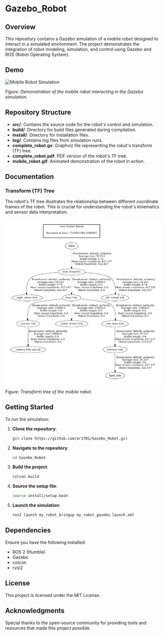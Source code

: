 # Gazebo_Robot

## Overview

This repository contains a Gazebo simulation of a mobile robot designed to interact in a simulated environment. The project demonstrates the integration of robot modeling, simulation, and control using Gazebo and ROS (Robot Operating System).

## Demo

![Mobile Robot Simulation](mobile_robot.gif)

*Figure: Demonstration of the mobile robot interacting in the Gazebo simulation.*

## Repository Structure

- **src/**: Contains the source code for the robot's control and simulation.
- **build/**: Directory for build files generated during compilation.
- **install/**: Directory for installation files.
- **log/**: Contains log files from simulation runs.
- **complete_robot.gv**: Graphviz file representing the robot's transform (TF) tree.
- **complete_robot.pdf**: PDF version of the robot's TF tree.
- **mobile_robot.gif**: Animated demonstration of the robot in action.

## Documentation

### Transform (TF) Tree

The robot's TF tree illustrates the relationship between different coordinate frames of the robot. This is crucial for understanding the robot's kinematics and sensor data interpretation.

![TF Tree](complete_robot.png)

*Figure: Transform tree of the mobile robot.*

## Getting Started

To run the simulation:

1. **Clone the repository**:

   ```bash
   git clone https://github.com/ar1701/Gazebo_Robot.git
   ```

2. **Navigate to the repository**:

   ```bash
   cd Gazebo_Robot
   ```

3. **Build the project**:

   ```bash
   colcon build
   ```

4. **Source the setup file**:

   ```bash
   source install/setup.bash
   ```

5. **Launch the simulation**:

   ```bash
   ros2 launch my_robot_bringup my_robot_gazebo.launch.xml
   ```
   
## Dependencies

Ensure you have the following installed:

- ROS 2 (Humble)
- Gazebo
- colcon
- rviz2

## License

This project is licensed under the MIT License.

## Acknowledgments

Special thanks to the open-source community for providing tools and resources that made this project possible. 
